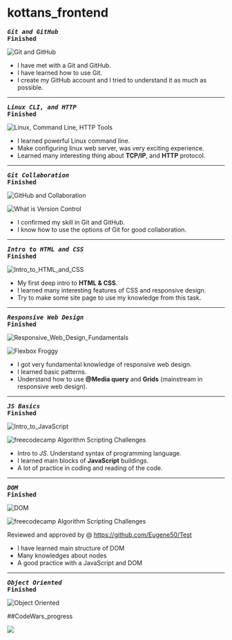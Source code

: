 # kottans_frontend
  
 ***<pre>Git and GitHub***                                        **Finished**     </pre>
  
  ![Git and GitHub](https://github.com/Eugene50/kottans_frontend/blob/master/task_git_basics/Git%20and%20GitHub.png)
 
* I have met with a Git and GitHub.
* I have learned how to use Git.
* I create my GitHub account and I tried to understand it as much as possible.
---
 ***<pre>Linux CLI, and HTTP***                                        **Finished**    </pre>
 
 ![Linux, Command Line, HTTP Tools](https://github.com/Eugene50/kottans_frontend/blob/master/task_linux_cli/linux_cli_1.png)

* I learned powerful Linux command line.
* Make configuring linux web server, was very exciting experience.
* Learned many interesting thing about **TCP/IP**, and **HTTP** protocol.
---
***<pre>Git Collaboration***                                         **Finished**</pre>
 
 ![GitHub and Collaboration](https://github.com/Eugene50/kottans_frontend/blob/master/task_git_collaboration/GitHub%20%26%20Collaboration.png)

![What is Version Control](https://github.com/Eugene50/kottans_frontend/blob/master/task_git_collaboration/What%20is%20Version%20Control.png)

* I confirmed my skill in Git and GitHub.
* I know how to use the options of Git for good collaboration.

---

***<pre>Intro to HTML and CSS***                                         **Finished**</pre>

![Intro_to_HTML_and_CSS](https://github.com/Eugene50/kottans_frontend/blob/master/task_html_css_intro/Intro_to_HTML_and_CSS.png)

* My first deep intro to **HTML & CSS**.
* I learned many interesting features of CSS and responsive design.
* Try to make some site page to use my knowledge from this task.
---

***<pre>Responsive Web Design***                                         **Finished**</pre>

![Responsive_Web_Design_Fundamentals](https://github.com/Eugene50/kottans_frontend/blob/master/task_responsive_web_design/Responsive_Web_Design_Fundamentals.png)

![Flexbox Froggy](https://github.com/Eugene50/kottans_frontend/blob/master/task_responsive_web_design/FlexxBox_Froggy.png)

* I got very fundamental knowledge of responsive web design.
* I learned basic patterns.
* Understand how to use __@Media query__ and __Grids__ (mainstream in responsive web design).
---
***<pre>JS Basics***                                         **Finished**</pre>

![Intro_to_JavaScript](https://github.com/Eugene50/kottans_frontend/blob/master/task_js_basics/Intro_to_JavaScript.png)

![freecodecamp Algorithm Scripting Challenges](https://github.com/Eugene50/kottans_frontend/blob/master/task_js_basics/11th_lesson_finished.png)

* Intro to *JS*. Understand syntax of programming language.
* I learned main blocks of __JavaScript__ buildings.
* A lot of practice in coding and reading of the code. 
---
***<pre>DOM***                                               **Finished**</pre>

![DOM](https://github.com/Eugene50/kottans_frontend/blob/master/task_js_dom/DOM.png)

![freecodecamp Algorithm Scripting Challenges](https://github.com/Eugene50/kottans_frontend/blob/master/task_js_dom/Last_10_lessons_finished.png)

Reviewed and approved by @<AMashoshyna>  https://github.com/Eugene50/Test

* I have learned main structure of DOM 
* Many knowledges about nodes
* A good practice with a JavaScript and DOM 
---
***<pre>Object Oriented***                                               **Finished**</pre>

![Object Oriented](https://github.com/Eugene50/kottans_frontend/blob/master/task_js_oop/Object_Oriented_JS.png)

##CodeWars_progress

![](https://github.com/Eugene50/kottans_frontend/blob/master/task_js_oop/CodeWars_progress.png)






